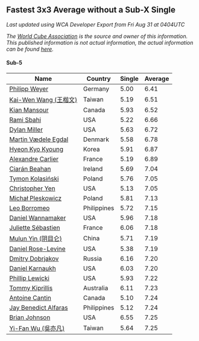 ## Fastest 3x3 Average without a Sub-X Single

*Last updated using WCA Developer Export from Fri Aug 31 at 0404UTC*

*The [World Cube Association](https://www.worldcubeassociation.org) is the source and owner of this information. This published information is not actual information, the actual information can be found [here](https://www.worldcubeassociation.org/results).*

#### Sub-5

|Name|Country|Single|Average|  
|--|--|--|--|  
|[Philipp Weyer](https://www.worldcubeassociation.org/persons/2010WEYE01)|Germany|5.00|6.41|  
|[Kai-Wen Wang (王楷文)](https://www.worldcubeassociation.org/persons/2015WANG09)|Taiwan|5.19|6.51|  
|[Kian Mansour](https://www.worldcubeassociation.org/persons/2015MANS03)|Canada|5.93|6.52|  
|[Rami Sbahi](https://www.worldcubeassociation.org/persons/2011SBAH01)|USA|5.22|6.66|  
|[Dylan Miller](https://www.worldcubeassociation.org/persons/2015MILL01)|USA|5.63|6.72|  
|[Martin Vædele Egdal](https://www.worldcubeassociation.org/persons/2013EGDA02)|Denmark|5.58|6.78|  
|[Hyeon Kyo Kyoung](https://www.worldcubeassociation.org/persons/2013KYOU01)|Korea|5.91|6.87|  
|[Alexandre Carlier](https://www.worldcubeassociation.org/persons/2012CARL03)|France|5.19|6.89|  
|[Ciarán Beahan](https://www.worldcubeassociation.org/persons/2012BEAH01)|Ireland|5.69|7.04|  
|[Tymon Kolasiński](https://www.worldcubeassociation.org/persons/2016KOLA02)|Poland|5.76|7.05|  
|[Christopher Yen](https://www.worldcubeassociation.org/persons/2016YENC01)|USA|5.13|7.05|  
|[Michał Pleskowicz](https://www.worldcubeassociation.org/persons/2009PLES01)|Poland|5.81|7.13|  
|[Leo Borromeo](https://www.worldcubeassociation.org/persons/2015BORR01)|Philippines|5.72|7.15|  
|[Daniel Wannamaker](https://www.worldcubeassociation.org/persons/2011WANN01)|USA|5.96|7.18|  
|[Juliette Sébastien](https://www.worldcubeassociation.org/persons/2014SEBA01)|France|6.06|7.18|  
|[Mulun Yin (阴目仑)](https://www.worldcubeassociation.org/persons/2009YINM01)|China|5.71|7.19|  
|[Daniel Rose-Levine](https://www.worldcubeassociation.org/persons/2015ROSE01)|USA|5.38|7.19|  
|[Dmitry Dobrjakov](https://www.worldcubeassociation.org/persons/2011DOBR01)|Russia|6.16|7.20|  
|[Daniel Karnaukh](https://www.worldcubeassociation.org/persons/2014KARN02)|USA|6.03|7.20|  
|[Phillip Lewicki](https://www.worldcubeassociation.org/persons/2012LEWI01)|USA|5.93|7.22|  
|[Tommy Kiprillis](https://www.worldcubeassociation.org/persons/2014KIPR01)|Australia|6.11|7.23|  
|[Antoine Cantin](https://www.worldcubeassociation.org/persons/2010CANT02)|Canada|5.10|7.24|  
|[Jay Benedict Alfaras](https://www.worldcubeassociation.org/persons/2009ALFA01)|Philippines|5.12|7.24|  
|[Brian Johnson](https://www.worldcubeassociation.org/persons/2013JOHN10)|USA|6.55|7.25|  
|[Yi-Fan Wu (吳亦凡)](https://www.worldcubeassociation.org/persons/2010WUIF01)|Taiwan|5.64|7.25|  
